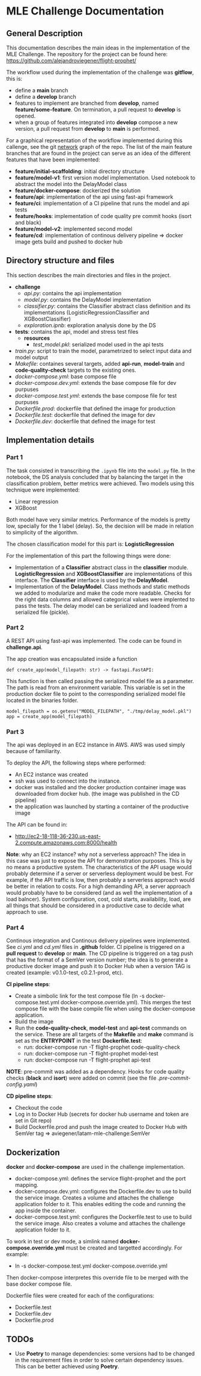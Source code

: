 
# MLE Challenge Documentation

## General Description

This documentation describes the main ideas in the implementation of the MLE Challenge. The repository for the project can be found here: https://github.com/alejandroviegener/flight-prophet/

The workflow used during the implementation of the challenge was **gitflow**, this is:
 - define a **main** branch
 - define a **develop** branch
 - features to implement are branched from **develop**, named **feature/some-feature**. On termination, a pull request to **develop** is opened. 
 - when a group of features integrated into **develop** compose a new version, a pull request from **develop** to **main** is performed.

 For a graphical representation of the workflow implemented during this callenge, see the git [network](https://github.com/alejandroviegener/flight-prophet/network) graph of the repo. The list of the main feature branches that are found in the project can serve as an idea of the different features that have been implemented:

- **feature/initial-scaffolding**:  initial directory structure 
- **feature/model-v1**: first version model implementation. Used notebook to abstract the model into the DelayModel class
- **feature/docker-compose**: dockerized the solution
- **feature/api**: implementation of the api using fast-api framework
- **feature/ci**: implementation of a CI pipeline that runs the model and api tests
- **feature/hooks**: implementation of code quality pre commit hooks (isort and black) 
- **feature/model-v2**: implemented second model
- **feature/cd**: implementation of continous delivery pipeline => docker image gets build and pushed to docker hub


## Directory structure and files

This section describes the main directories and files in the project.

- **challenge**
    - *api.py*: contains the api implementation
    - *model.py*: contains the DelayModel implementation
    - *classifier.py*: contains the Classifier abstract class definition and its implementations (LogisticRegressionClassifier and XGBoostClassifier)
    - *exploration.ipnb*: exploration analysis done by the DS
- **tests**: contains the api, model and stress test files 
    - **resources**
        - *test_model.pkl*: serialized model used in the api tests
- *train.py*: script to train the model, parametrized to select input data and model output
- *Makefile*: containes several targets, added **api-run**, **model-train** and **code-quality-check** targets to the existing ones.
- *docker-compose.yml*: base compose file
- *docker-compose.dev.yml*: extends the base compose file for dev purpuses
- *docker-compose.test.yml*: extends the base compose file for test purpuses
- *Dockerfile.prod*: dockerfile that defined the image for production
- *Dockerfile.test*: dockerfile that defined the image for dev
- *Dockerfile.dev*: dockerfile that defined the image for test

## Implementation details

### Part 1

The task consisted in transcribing the `.ipynb` file into the `model.py` file. In the notebook, the DS analysis concluded that by balancing the target in the classification problem, better metrics were achieved. Two models using this technique were implemented:

- Linear regression    
- XGBoost

Both model have very similar metrics. Performance of the models is pretty low, specially for the 1 label (delay). So, the decision will be made in relation to simplicity of the algorithm.

The chosen classification model for this part is: **LogisticRegression**

For the implementation of this part the following things were done:
- Implementation of a **Classifier** abstract class in the **classifier** module. **LogisticRegression** and **XGBoostClassifier** are implementations of this interface. The **Classifier** interface is used by the **DelayModel**.
- Implementation of the **DelayModel**. Class methods and static methods we added to modularize and make the code more readable. Checks for the right data columns and allowed categorical values were implented to pass the tests. The delay model can be serialized and loadeed from a serialized file (pickle).


### Part 2

A REST API using fast-api was implemented. The code can be found in **challenge.api**. 

The app creation was encapsulated inside a function

```
def create_app(model_filepath: str) -> fastapi.FastAPI:
```

This function is then called passing the serialized model file as a parameter. The path is read from an environment variable. This variable is set in the production docker file to point to the corresponding serialized model file located in the binaries folder.

```
model_filepath = os.getenv("MODEL_FILEPATH", "./tmp/delay_model.pkl")
app = create_app(model_filepath)
```


### Part 3

The api was deployed in an EC2 instance in AWS. AWS was used simply because of familiarity.

To deploy the API, the following steps where performed:
- An EC2 instance was created
- ssh was used to connect into the instance.
- docker was installed and the docker production container image was downloaded from docker hub. (the image was published in the CD pipeline)
- the application was launched by starting a container of the productive image

The API can be found in:
- http://ec2-18-118-36-230.us-east-2.compute.amazonaws.com:8000/health


**Note**: why an EC2 instance? why not a serverless approach? The idea in this case was just to expose the API for demonstration purposes. This is by no means a productive system. The characteristics of the API usage would probably determine if a server or serverless deployment would be best. For example, if the API traffic is low, then probably a serverless approach would be better in relation to costs. For a high demanding API, a server approach would probably have to be considered (and as well the implementation of a load balncer). System configuration, cost, cold starts, availability, load, are all things that should be considered in a productive case to decide what approach to use.


### Part 4

Continous integration and Continous delivery pipelines were implemented. See *ci.yml* and *cd.yml* files in **.github** folder.
CI pipeline is triggered on a **pull request** to **develop** or **main**. The CD pipeline is triggered on a tag push that has the format of a SemVer version number; the idea is to generate a productive docker image and push it to Docker Hub when a version TAG is created (example: v0.1.0-test, c0.2.1-prod, etc).

**CI pipeline steps**:
- Create a simbolic link for the test compose file (ln -s docker-compose.test.yml docker-compose.override.yml). This merges the test compose file with the base compile file when using the docker-compose application.
- Build the image
- Run the **code-quality-check**, **model-test** and **api-test** commands on the service. These are all targets of the **Makefile** and **make** command is set as the **ENTRYPOINT** in the test **Dockerfile.test**:
    - run: docker-compose run -T flight-prophet code-quality-check
    - run: docker-compose run -T flight-prophet model-test
    - run: docker-compose run -T flight-prophet api-test


**NOTE**:  pre-commit was added as a dependency. Hooks for code quality checks (**black** and **isort**) were added on commit (see the file *.pre-commit-config.yaml*)

**CD pipeline steps**:
- Checkout the code
- Log in to Docker Hub (secrets for docker hub username and token are set in Git repo) 
- Build Dockerfile.prod and push the image created to Docker Hub with SemVer tag => aviegener/latam-mle-challenge:SemVer


## Dockerization

**docker** and **docker-compose** are used in the challenge implementation.

- docker-compose.yml: defines the service flight-prophet and the port mapping.
- docker-compose.dev.yml: configures the Dockerfile.dev to use to build the service image. Creates a volume and attaches the challenge application folder to it. This enables editing the code and running the app inside the container.
- docker-compose.test.yml: configures the Dockerfile.test to use to build the service image. Also creates a volume and attaches the challenge application folder to it. 

To work in test or dev mode, a simlink named **docker-compose.override.yml** must be created  and targetted accordingly. For example:
- ln -s docker-compose.test.yml docker-compose.override.yml

Then docker-compose interpretes this override file to be merged with the base docker compose file.

Dockerfile files were created for each of the configurations:
- Dockerfile.test
- Dockerfile.dev
- Dockerfile.prod


## TODOs
- Use **Poetry** to manage dependencies: some versions had to be changed in the requirement files in order to solve certain dependency issues. This can be better achieved using **Poetry**.

